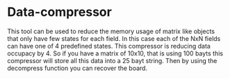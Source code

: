 # Data-compressor
This tool can be used to reduce the memory usage of matrix like objects that only have few states for each field. 
In this case each of the NxN fields can have one of 4 predefined states. This compressor is reducing data occupacy by 4.
So if you have a matrix of 10x10, that is using 100 bayts this compressor will store all this data into a 25 bayt string. 
Then by using the decompress function you can recover the board.
